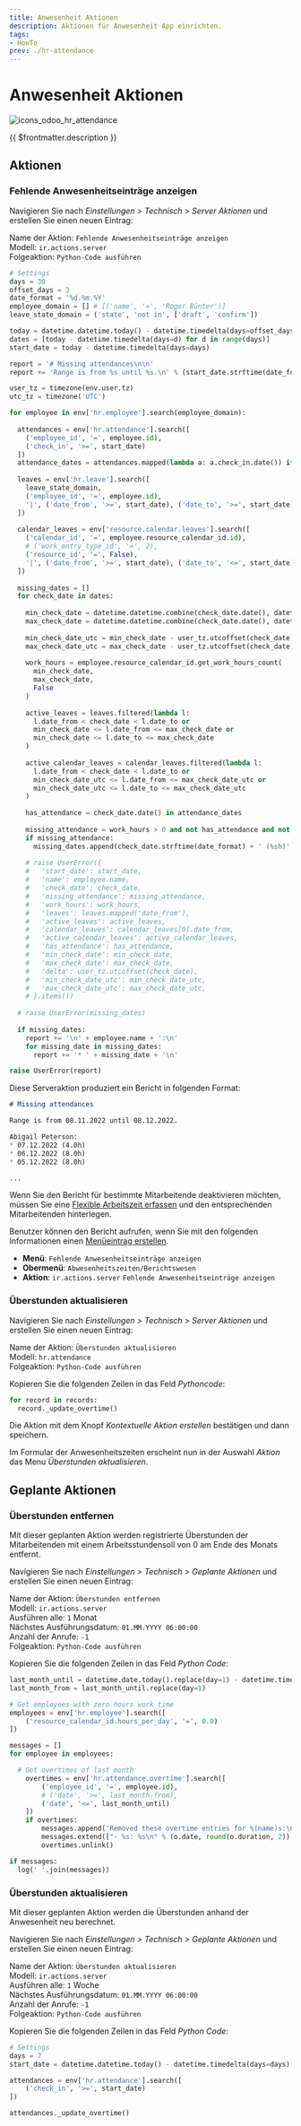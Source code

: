 ```yaml
---
title: Anwesenheit Aktionen
description: Aktionen für Anwesenheit App einrichten.
tags:
- HowTo
prev: ./hr-attendance
---
```

# Anwesenheit Aktionen
![icons_odoo_hr_attendance](assets/icons_odoo_hr_attendance.png)

{{ $frontmatter.description }}

## Aktionen

### Fehlende Anwesenheitseinträge anzeigen

Navigieren Sie nach *Einstellungen > Technisch > Server Aktionen* und erstellen Sie einen neuen Eintrag:

Name der Aktion: `Fehlende Anwesenheitseinträge anzeigen`\
Modell: `ir.actions.server`\
Folgeaktion: `Python-Code ausführen`

```python
# Settings
days = 30
offset_days = 3
date_format = '%d.%m.%Y'
employee_domain = [] # [('name', '=', 'Roger Bünter')]
leave_state_domain = ('state', 'not in', ['draft', 'confirm'])

today = datetime.datetime.today() - datetime.timedelta(days=offset_days)
dates = [today - datetime.timedelta(days=d) for d in range(days)]
start_date = today - datetime.timedelta(days=days)

report = '# Missing attendances\n\n'
report += 'Range is from %s until %s.\n' % (start_date.strftime(date_format), today.strftime(date_format))

user_tz = timezone(env.user.tz)
utc_tz = timezone('UTC')

for employee in env['hr.employee'].search(employee_domain):
  
  attendances = env['hr.attendance'].search([
    ('employee_id', '=', employee.id),
    ('check_in', '>=', start_date)
  ])
  attendance_dates = attendances.mapped(lambda a: a.check_in.date()) if attendances else []
  
  leaves = env['hr.leave'].search([
    leave_state_domain,
    ('employee_id', '=', employee.id),
    '|', ('date_from', '>=', start_date), ('date_to', '>=', start_date),
  ])
  
  calendar_leaves = env['resource.calendar.leaves'].search([
    ('calendar_id', '=', employee.resource_calendar_id.id),
    # ('work_entry_type_id', '=', 2),
    ('resource_id', '=', False),
    '|', ('date_from', '>=', start_date), ('date_to', '<=', start_date),
  ])
  
  missing_dates = []
  for check_date in dates:
    
    min_check_date = datetime.datetime.combine(check_date.date(), datetime.time.min)
    max_check_date = datetime.datetime.combine(check_date.date(), datetime.time.max)
    
    min_check_date_utc = min_check_date - user_tz.utcoffset(check_date)
    max_check_date_utc = max_check_date - user_tz.utcoffset(check_date)
    
    work_hours = employee.resource_calendar_id.get_work_hours_count(
      min_check_date,
      max_check_date,
      False
    )
    
    active_leaves = leaves.filtered(lambda l: 
      l.date_from < check_date < l.date_to or
      min_check_date <= l.date_from <= max_check_date or 
      min_check_date <= l.date_to <= max_check_date
    )
    
    active_calendar_leaves = calendar_leaves.filtered(lambda l:
      l.date_from < check_date < l.date_to or
      min_check_date_utc <= l.date_from <= max_check_date_utc or 
      min_check_date_utc <= l.date_to <= max_check_date_utc
    )
    
    has_attendance = check_date.date() in attendance_dates
    
    missing_attendance = work_hours > 0 and not has_attendance and not active_leaves and not active_calendar_leaves
    if missing_attendance:
      missing_dates.append(check_date.strftime(date_format) + ' (%sh)' % round(work_hours,2))
    
    # raise UserError({
    #   'start_date': start_date,
    #   'name': employee.name, 
    #   'check_date': check_date,
    #   'missing_attendance': missing_attendance,
    #   'work_hours': work_hours,
    #   'leaves': leaves.mapped('date_from'),
    #   'active_leaves': active_leaves,
    #   'calendar_leaves': calendar_leaves[0].date_from,
    #   'active_calendar_leaves': active_calendar_leaves,
    #   'has_attendance': has_attendance,
    #   'min_check_date': min_check_date,
    #   'max_check_date': max_check_date,
    #   'delta': user_tz.utcoffset(check_date),
    #   'min_check_date_utc': min_check_date_utc,
    #   'max_check_date_utc': max_check_date_utc,
    # }.items())
  
  # raise UserError(missing_dates)
    
  if missing_dates:
    report += '\n' + employee.name + ':\n'
    for missing_date in missing_dates:
      report += '* ' + missing_date + '\n'

raise UserError(report)
```

Diese Serveraktion produziert ein Bericht in folgenden Format:

```markdown
# Missing attendances

Range is from 08.11.2022 until 08.12.2022.

Abigail Peterson:
* 07.12.2022 (4.0h)
* 06.12.2022 (8.0h)
* 05.12.2022 (8.0h)

...
```

Wenn Sie den Bericht für bestimmte Mitarbeitende deaktivieren möchten, müssen Sie eine [Flexible Arbeitszeit erfassen](Personal.md#Flexible%20Arbeitszeit%20erfassen) und den entsprechenden Mitarbeitenden hinterlegen.

Benutzer können den Bericht aufrufen, wenn Sie mit den folgenden Informationen einen [Menüeintrag erstellen](Development.md#Entwicklung#Menüeintrag%20erstellen).

* **Menü**: 	`Fehlende Anwesenheitseinträge anzeigen`
* **Obermenü**: `Abwesenheitszeiten/Berichtswesen`
* **Aktion**: `ir.actions.server` `Fehlende Anwesenheitseinträge anzeigen`

### Überstunden aktualisieren

Navigieren Sie nach *Einstellungen > Technisch > Server Aktionen* und erstellen Sie einen neuen Eintrag:

Name der Aktion: `Überstunden aktualisieren`\
Modell: `hr.attendance`\
Folgeaktion: `Python-Code ausführen`

Kopieren Sie die folgenden Zeilen in das Feld *Pythoncode*:

```python
for record in records:  
  record._update_overtime()
```

Die Aktion mit dem Knopf *Kontextuelle Aktion erstellen* bestätigen und dann speichern.

Im Formular der Anwesenheitszeiten erscheint nun in der Auswahl *Aktion* das Menu *Überstunden aktualisieren*.

## Geplante Aktionen 

### Überstunden entfernen

Mit dieser geplanten Aktion werden registrierte Überstunden der Mitarbeitenden mit einem Arbeitsstundensoll von 0 am Ende des Monats entfernt.

Navigieren Sie nach *Einstellungen > Technisch > Geplante Aktionen* und erstellen Sie einen neuen Eintrag:

Name der Aktion: `Überstunden entfernen`\
Modell: `ir.actions.server`\
Ausführen alle: `1` Monat\
Nächstes Ausführungsdatum: `01.MM.YYYY 06:00:00`\
Anzahl der Anrufe: `-1`\
Folgeaktion: `Python-Code ausführen`

Kopieren Sie die folgenden Zeilen in das Feld *Python Code*:

```python
last_month_until = datetime.date.today().replace(day=1) - datetime.timedelta(days=1)
last_month_from = last_month_until.replace(day=1)

# Get employees with zero hours work time
employees = env['hr.employee'].search([
	('resource_calendar_id.hours_per_day', '=', 0.0)
])

messages = []
for employee in employees:

  # Get overtimes of last month
	overtimes = env['hr.attendance.overtime'].search([
		('employee_id', '=', employee.id),
		# ('date', '>=', last_month_from),
		('date', '<=', last_month_until)
	])
	if overtimes:
		messages.append('Removed these overtime entries for %(name)s:\n' % {'name': employee.name})
		messages.extend(["- %s: %s\n" % (o.date, round(o.duration, 2)) for o in overtimes])
		overtimes.unlink()

if messages:
  log(' '.join(messages))
```

### Überstunden aktualisieren

Mit dieser geplanten Aktion werden die Überstunden anhand der Anwesenheit neu berechnet.

Navigieren Sie nach *Einstellungen > Technisch > Geplante Aktionen* und erstellen Sie einen neuen Eintrag:

Name der Aktion: `Überstunden aktualisieren`\
Modell: `ir.actions.server`\
Ausführen alle: `1` Woche\
Nächstes Ausführungsdatum: `01.MM.YYYY 06:00:00`\
Anzahl der Anrufe: `-1`\
Folgeaktion: `Python-Code ausführen`

Kopieren Sie die folgenden Zeilen in das Feld *Python Code*:

```python
# Settings
days = 7
start_date = datetime.datetime.today() - datetime.timedelta(days=days)

attendances = env['hr.attendance'].search([
	('check_in', '>=', start_date)
])

attendances._update_overtime()
```